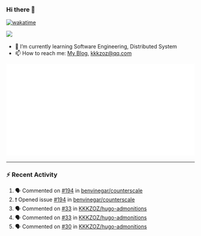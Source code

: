### Hi there 👋

[![wakatime](https://wakatime.com/badge/user/3d3cd454-4851-419e-ab98-0f85a4d69dbf.svg)](https://wakatime.com/@3d3cd454-4851-419e-ab98-0f85a4d69dbf)

![](https://komarev.com/ghpvc/?username=kkkzoz&color=green)

- 🌱 I’m currently learning Software Engineering, Distributed System
- 📫 How to reach me: [My Blog](https://blog.kkkzoz.top/), <kkkzoz@qq.com>

![](https://raw.githubusercontent.com/kkkzoz/github-stats/actions_branch/generated_images/languages.svg)

---

### :zap: Recent Activity

<!--START_SECTION:activity-->
1. 🗣 Commented on [#194](https://github.com/benvinegar/counterscale/issues/194#issuecomment-3039017562) in [benvinegar/counterscale](https://github.com/benvinegar/counterscale)
2. ❗ Opened issue [#194](https://github.com/benvinegar/counterscale/issues/194) in [benvinegar/counterscale](https://github.com/benvinegar/counterscale)
3. 🗣 Commented on [#33](https://github.com/KKKZOZ/hugo-admonitions/issues/33#issuecomment-3024763338) in [KKKZOZ/hugo-admonitions](https://github.com/KKKZOZ/hugo-admonitions)
4. 🗣 Commented on [#33](https://github.com/KKKZOZ/hugo-admonitions/issues/33#issuecomment-3017432636) in [KKKZOZ/hugo-admonitions](https://github.com/KKKZOZ/hugo-admonitions)
5. 🗣 Commented on [#30](https://github.com/KKKZOZ/hugo-admonitions/issues/30#issuecomment-3016580751) in [KKKZOZ/hugo-admonitions](https://github.com/KKKZOZ/hugo-admonitions)
<!--END_SECTION:activity-->

<!--
**KKKZOZ/KKKZOZ** is a ✨ _special_ ✨ repository because its `README.md` (this file) appears on your GitHub profile.

Here are some ideas to get you started:

- 🔭 I’m currently working on ...
- 🌱 I’m currently learning ...
- 👯 I’m looking to collaborate on ...
- 🤔 I’m looking for help with ...
- 💬 Ask me about ...
- 📫 How to reach me: ...
- 😄 Pronouns: ...
- ⚡ Fun fact: ...
-->
